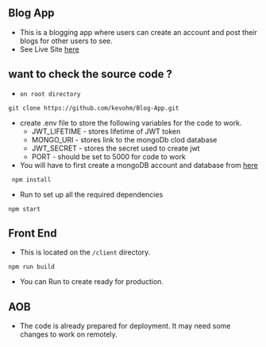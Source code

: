 ## Blog App
* This is a blogging app where users can create an account and post their blogs for other users to see.
* See Live Site [here](https://tyrantx-blog-app.netlify.app/)

## want to check the source code ?
* <code>on root directory</code>
```
git clone https://github.com/kevohm/Blog-App.git
```
* create .env file to store the following variables for the code to work.
  * JWT_LIFETIME - stores lifetime of JWT token
  * MONGO_URI - stores link to the mongoDb clod database
  * JWT_SECRET - stores the secret used to create jwt
  * PORT - should be set to 5000 for code to work
* You will have to first create a mongoDB account and database from [here](https://www.google.com/aclk?sa=l&ai=DChcSEwiSmuCl_YX6AhVL43cKHRzBA0wYABABGgJlZg&sig=AOD64_1cYcCSc9ZyWz57xTNQQeZwV9a0VQ&adurl&ved=2ahUKEwivwNil_YX6AhXt_7sIHaBdCzwQqyQoAHoECAMQBQ)
```
 npm install
```
* Run to set up all the required dependencies
```
npm start
```
## Front End
* This is located on the <code>/client</code> directory.
```
npm run build
```
* You can Run to create ready for production.
## AOB
* The code is already prepared for deployment. It may need some changes to work on remotely.
